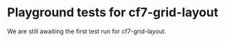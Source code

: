 # Playground tests for cf7-grid-layout
We are still awaiting the first test run for cf7-grid-layout.
